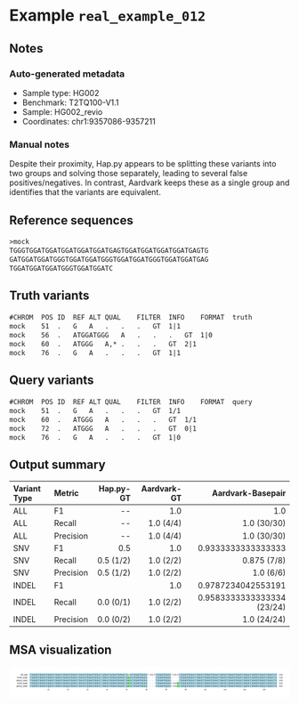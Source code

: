 # Example `real_example_012`
## Notes
### Auto-generated metadata
* Sample type: HG002
* Benchmark: T2TQ100-V1.1
* Sample: HG002_revio
* Coordinates: chr1:9357086-9357211

### Manual notes
Despite their proximity, Hap.py appears to be splitting these variants into two groups and solving those separately, leading to several false positives/negatives.
In contrast, Aardvark keeps these as a single group and identifies that the variants are equivalent.

## Reference sequences
```
>mock
TGGGTGGATGGATGGATGGATGGATGAGTGGATGGATGGATGGATGAGTG
GATGGATGGATGGGTGGATGGATGGGTGGATGGATGGGTGGATGGATGAG
TGGATGGATGGATGGGTGGATGGATC
```
## Truth variants
```
#CHROM	POS	ID	REF	ALT	QUAL	FILTER	INFO	FORMAT	truth
mock	51	.	G	A	.	.	.	GT	1|1
mock	56	.	ATGGATGGG	A	.	.	.	GT	1|0
mock	60	.	ATGGG	A,*	.	.	.	GT	2|1
mock	76	.	G	A	.	.	.	GT	1|1
```
## Query variants
```
#CHROM	POS	ID	REF	ALT	QUAL	FILTER	INFO	FORMAT	query
mock	51	.	G	A	.	.	.	GT	1/1
mock	60	.	ATGGG	A	.	.	.	GT	1/1
mock	72	.	ATGGG	A	.	.	.	GT	0|1
mock	76	.	G	A	.	.	.	GT	1|0
```
## Output summary
Variant Type | Metric | Hap.py-GT | Aardvark-GT | Aardvark-Basepair
:-- | :-- | --: | --: | --:
ALL | F1 | -- | 1.0 | 1.0
ALL | Recall | -- | 1.0 (4/4) | 1.0 (30/30)
ALL | Precision | -- | 1.0 (4/4) | 1.0 (30/30)
SNV | F1 | 0.5 | 1.0 | 0.9333333333333333
SNV | Recall | 0.5 (1/2) | 1.0 (2/2) | 0.875 (7/8)
SNV | Precision | 0.5 (1/2) | 1.0 (2/2) | 1.0 (6/6)
INDEL | F1 |  | 1.0 | 0.9787234042553191
INDEL | Recall | 0.0 (0/1) | 1.0 (2/2) | 0.9583333333333334 (23/24)
INDEL | Precision | 0.0 (0/2) | 1.0 (2/2) | 1.0 (24/24)
## MSA visualization
![](./msa_viz/msa.png)
